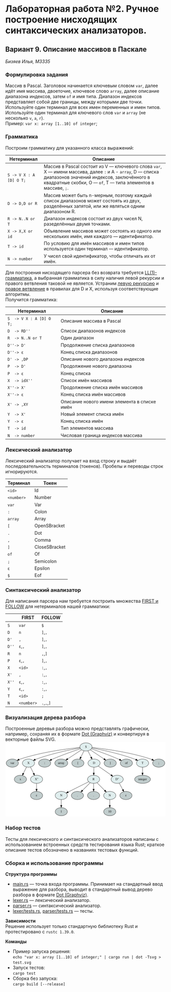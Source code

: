 # Лабораторная работа №2. Ручное построение нисходящих синтаксических анализаторов.
## Вариант 9. Описание массивов в Паскале

*Бизяев Илья, M3335*

### Формулировка задания
Массив в Pascal. Заголовок начинается ключевым словом `var`, далее идёт имя массива,
двоеточие, ключевое слово `array`, далее описание диапазона индексов, затем `of` и
имя типа. Диапазон индексов представляет собой две границы, между которыми две точки.  
Используйте один терминал для всех имен переменных и имен типов. Используйте один
терминал для ключевого слов `var` и `array` (не несколько `v`, `a`, `r`).  
Пример: `var x: array [1..10] of integer`;

### Грамматика
Построим грамматику для указанного класса выражений:

| Нетерминал              | Описание                                                     |
| ----------------------- | ------------------------------------------------------------ |
| `S -> V X : A [D] O T;` | Массив в Pascal состоит из V — ключевого слова `var`, X — имени массива, далее `:` и A - `array`, D — списка диапазонов значений индексов, заключённого в квадратные скобки, O — `of`, T — типа элементов в массиве, `;`. |
| `D -> D,D or R`         | Массив может быть n-мерным, поэтому каждый список диапазонов может состоять из двух, разделённых запятой, или же являться одним диапазоном R. |
| `R -> N..N or T`        | Диапазон индексов состоит из двух чисел N, разеделённых двумя точками. |
| `X -> X,X or id`        | Объявление массивов может состоять из одного или нескольких имён, имя каждого — идентификатор. |
| `T -> id`               | По условию для имён массивов и имен типов используется один терминал — идентификатор. |
| `N -> number`           | У чисел свой идентификатор, чтобы отличать их от имён.       |


Для построения нисходящего парсера без возврата требуется [LL(1)-грамматика](https://neerc.ifmo.ru/wiki/index.php?title=LL(k)-грамматики,_множества_FIRST_и_FOLLOW), а выбранная
грамматика в силу наличия левой рекурсии и правого ветвления таковой не является. Устраним [левую рекурсию](https://neerc.ifmo.ru/wiki/index.php?title=Устранение_левой_рекурсии) и [правое ветвление](https://neerc.ifmo.ru/wiki/index.php?title=LL(k)-грамматики,_множества_FIRST_и_FOLLOW#.D0.90.D0.BB.D0.B3.D0.BE.D1.80.D0.B8.D1.82.D0.BC_.D1.83.D1.81.D1.82.D1.80.D0.B0.D0.BD.D0.B5.D0.BD.D0.B8.D1.8F_.D0.BF.D1.80.D0.B0.D0.B2.D0.BE.D0.B3.D0.BE_.D0.B2.D0.B5.D1.82.D0.B2.D0.BB.D0.B5.D0.BD.D0.B5.D0.BD.D0.B8.D1.8F) в правилах для D и X, используя соответствующие алгоритмы.  
Получится грамматика:

| Нетерминал               | Описание                                     |
| ------------------------ | -------------------------------------------- |
| `S  -> V X : A [D] O T;` | Описание массива в Pascal                    |
| `D  -> RD''`             | Список диапазонов индексов                   |
| `R  -> N..N or T`        | Один диапазон                                |
| `D''-> D'`               | Продолжение списка диапазонов                |
| `D''-> ε`                | Конец списка диапазонов                      |
| `D' -> ,DP`              | Описание нового диапазона индексов           |
| `P  -> D'`               | Продолжение нового диапазона                 |
| `P  -> ε `               | Конец списка                                 |
| `X  -> idX''`            | Список имён массивов                         |
| `X''-> X'`               | Продолжение списка имён массивов             |
| `X''-> ε`                | Конец списка имён массивов                   |
| `X' -> ,XY`              | Описание нового имени элемента в списке имён |
| `Y  -> X'`               | Новый элемент списка имён                    |
| `Y  -> ε`                | Конец списка имён                            |
| `T  -> id`               | Тип элементов массива                        |
| `N  -> number`           | Числовая граница индексов массива            |


### Лексический анализатор
Лексический анализатор получает на вход строку и выдаёт последовательность терминалов
(токенов). Пробелы и переводы строк игнорируются.

| Терминал  | Токен         |
|-----------|---------------|
| `<id>`    | Id            |
| `<number>`| Number        |
| `var`     | Var           |
| `:`       | Colon         |
| `array`   | Array         |
| `[`       | OpenSBracket  |
| `.`       | Dot           |
| `,`       | Comma         |
| `]`       | CloseSBracket |
| `of`      | Of            |
| `;`       | Semicolon     |
| `ε`       | Epsilon       |
| `$`       | Eof           |



### Синтаксический анализатор
Для написания парсера нам требуется построить множества [FIRST и FOLLOW](https://neerc.ifmo.ru/wiki/index.php?title=LL(k)-грамматики,_множества_FIRST_и_FOLLOW#defLLK) для нетерминалов нашей грамматики:

|      | FIRST     | FOLLOW      |
|------|-----------|-------------|
| `S`  | `var`     | `$`         |
| `D`  | `n`       | `]`,`,`     |
| `D'` | `,`       | `]`,`,`     |
| `D''`| `ε`,`,`   | `]`,`,`     |
| `R`  | `n`       | `,`,`]`     |
| `P`  | `ε`,`,`   | `]`,`,`     |
| `X`  | `<id>`    | `:`,`,`     |
| `X'` | `,`       | `:`,`,`     |
| `X''`| `ε`,`,`   | `:`,`,`     |
| `Y`  | `ε`,`,`   |  `:`,`,`    |
| `T`  | `<id>`    | `;`         |
| `N`  | `<number>`| `.`,`,`,`]` |


### Визуализация дерева разбора
Построенные деревья разбора можно представлять графически, например, сохраняя их в формате
[Dot (Graphviz)](https://en.wikipedia.org/wiki/DOT_(graph_description_language)) и конвертируя в векторные файлы SVG.
![Пример дерева](example.svg)

### Набор тестов
Тесты для лексического и синтаксического анализаторов написаны с использованием встроенных
средств тестирования языка Rust; краткое описание тестов обозначено в названиях тестовых
функций.

### Сборка и использование программы
**Структура программы**

* [main.rs](src/main.rs) — точка входа программы. Принимает на стандартный ввод выражение для разбора,
выводит в стандартный вывод дерево разбора в формате [Dot (Graphviz)](https://en.wikipedia.org/wiki/DOT_(graph_description_language)).
* [lexer.rs](src/parser/lexer.rs) — лексический анализатор.
* [parser.rs](src/parser.rs) — синтаксический анализатор.
* [lexer/tests.rs](src/parser/lexer/tests.rs), [parser/tests.rs](src/parser/tests.rs) — тесты.

**Зависимости**  
Решение использует только стандартную библиотеку Rust и протестировано с `rustc 1.39.0`.

**Команды**

* Пример запуска решения:  
`echo "var x: array [1..10] of integer;" | cargo run | dot -Tsvg > test.svg`
* Запуск тестов:  
`cargo test`
* Сборка без запуска:  
`cargo build [--release]`
